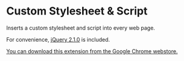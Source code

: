 Custom Stylesheet & Script
==========================

Inserts a custom stylesheet and script into every web page.

For convenience, [jQuery 2.1.0][2] is included.

[You can download this extension from the Google Chrome webstore.][1]

[1]: https://chrome.google.com/webstore/detail/custom-stylesheet-script/hojkciooaohipljgobfikbkjcehockld
[2]: http://jquery.com
